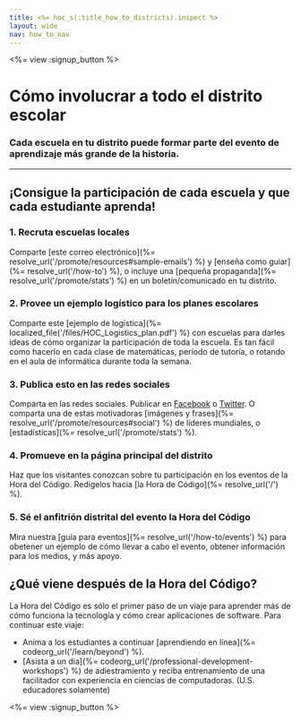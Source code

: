 ```yaml
---
title: <%= hoc_s(:title_how_to_districts).inspect %>
layout: wide
nav: how_to_nav
---
```

<%= view :signup_button %>

# Cómo involucrar a todo el distrito escolar

### Cada escuela en tu distrito puede formar parte del evento de aprendizaje más grande de la historia.

* * *

## ¡Consigue la participación de cada escuela y que cada estudiante aprenda!

### 1. Recruta escuelas locales

Comparte [este correo electrónico](%= resolve_url('/promote/resources#sample-emails') %) y [enseña como guiar](%= resolve_url('/how-to') %), o incluye una [pequeña propaganda](%= resolve_url('/promote/stats') %) en un boletín/comunicado en tu distrito. <br />

### 2. Provee un ejemplo logístico para los planes escolares

Comparte este [ejemplo de logística](%= localized_file('/files/HOC_Logistics_plan.pdf') %) con escuelas para darles ideas de cómo organizar la participación de toda la escuela. Es tan fácil como hacerlo en cada clase de matemáticas, período de tutoría, o rotando en el aula de informática durante toda la semana.

### 3. Publica esto en las redes sociales

Comparta en las redes sociales. Publicar en [Facebook](https://www.facebook.com/sharer/sharer.php?u=http%3A%2F%2Fhourofcode.com%2Fus) o [Twitter](https://twitter.com/intent/tweet?url=http%3A%2F%2Fhourofcode.com&text=I%27m%20participating%20in%20this%20year%27s%20%23HourOfCode%2C%20are%20you%3F%20%40codeorg&original_referer=https%3A%2F%2Fwww.google.com%2Furl%3Fq%3Dhttps%253A%252F%252Ftwitter.com%252Fshare%253Fhashtags%253D%2526amp%253Brelated%253Dcodeorg%2526amp%253Btext%253DI%252527m%252Bparticipating%252Bin%252Bthis%252Byear%252527s%252B%252523HourOfCode%25252C%252Bare%252Byou%25253F%252B%252540codeorg%2526amp%253Burl%253Dhttp%25253A%25252F%25252Fhourofcode.com%26sa%3DD%26sntz%3D1%26usg%3DAFQjCNE1GLTUbKZfMlEh9Aj5w0iswz6PYQ&related=codeorg&hashtags=). O comparta una de estas motivadoras [imágenes y frases](%= resolve_url('/promote/resources#social') %) de líderes mundiales, o [estadísticas](%= resolve_url('/promote/stats') %).

### 4. Promueve en la página principal del distrito

Haz que los visitantes conozcan sobre tu participación en los eventos de la Hora del Código. Redígelos hacia [la Hora de Código](%= resolve_url('/') %).

### 5. Sé el anfitrión distrital del evento la Hora del Código

Mira nuestra [guía para eventos](%= resolve_url('/how-to/events') %) para obetener un ejemplo de cómo llevar a cabo el evento, obtener información para los medios, y más apoyo.

## ¿Qué viene después de la Hora del Código?

La Hora del Código es sólo el primer paso de un viaje para aprender más de cómo funciona la tecnología y cómo crear aplicaciones de software. Para continuar este viaje:

- Anima a los estudiantes a continuar [aprendiendo en línea](%= codeorg_url('/learn/beyond') %).
- [Asista a un dia](%= codeorg_url('/professional-development-workshops') %) de adiestramiento y reciba entrenamiento de una facilitador con experiencia en ciencias de computadoras. (U.S. educadores solamente)

<%= view :signup_button %>